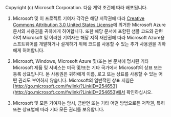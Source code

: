 ﻿Copyright (c) Microsoft Corporation.  다음 계약 조건에 따라 배포됩니다.
 
1. Microsoft 및 이 프로젝트 기여자 각각은 해당 저작권에 따라 [Creative Commons Attribution 3.0 United States License](http://creativecommons.org/licenses/by/3.0/us/legalcode)에 의거한 Microsoft Azure 문서의 사용권을 귀하에게 허여합니다.  또한 해당 문서에 포함된 샘플 코드와 관련하여 Microsoft 및 이러한 기여자는 해당 지적 재산권에 따라 Microsoft Azure용 소프트웨어를 개발하거나 설계하기 위해 코드를 사용할 수 있는 추가 사용권을 귀하에게 허여합니다.
 
2.  Microsoft, Windows, Microsoft Azure 및/또는 본 문서에 명시된 기타 Microsoft 제품 및 서비스는 미국 및/또는 기타 국가에서 Microsoft의 상표 또는 등록 상표입니다. 본 사용권은 귀하에게 이름, 로고 또는 상표를 사용할 수 있는 어떤 권리도 부여하지 않습니다. Microsoft의 일반적인 상표 지침은 [http://go.microsoft.com/fwlink/?LinkID=254653](http://go.microsoft.com/fwlink/?LinkID=254653)에서 확인하십시오.
 
3.  Microsoft 및 모든 기여자는 암시, 금반언 또는 기타 어떤 방법으로든 저작권, 특허 또는 상표법에 따라 기타 모든 권리를 보유합니다.